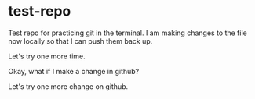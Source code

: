 # test-repo
Test repo for practicing git in the terminal. I am making changes to the file now locally so that I can push them back up. 

Let's try one more time.

Okay, what if I make a change in github?

Let's try one more change on github.
